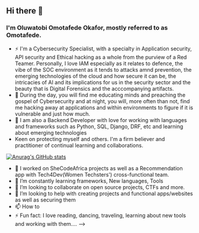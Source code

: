 ## Hi there 👋
### I'm Oluwatobi Omotafede Okafor, mostly referred to as Omotafede. 
- ⚡ I'm a Cybersecurity Specialist, with a specialty in Application security, API security and Ethical hacking as a whole from the purview of a Red Teamer. Personally, I love  IAM especially as it relates to defence, the vibe of the SOC environment as it tends to attacks amnd prevention, the emerging technologies of the cloud and how secure it can be, the intricacies of AI and its implications for us in the security sector and the beauty that is Digital Forensics and the acccompanying artifacts.
- 🌱 During the day, you will find me educating minds and preaching the gospel of Cybersecurity and at night, you will, more often than not, find me hacking away at applications and within environments to figure if it is vulnerable and just how much.  
- 🔭 I am also a Backend Developer with love for working with languages and frameworks such as Python, SQL, Django, DRF, etc and learning about emerging technologies
- Keen on protecting myself and others. I'm a firm believer and practitioner of continual learning and collaborations.


[![Anurag's GitHub stats](https://github-readme-stats.vercel.app/api?username=omotafede)](https://github.com/anuraghazra/github-readme-stats)

- 🔭 I worked on SheCodeAfrica projects as well as  a Recommendation app with Tech4Dev(Women Techsters') cross-functional team.
- 🌱 I’m constantly learning frameworks, New languages, Tools
- 👯 I’m looking to collaborate on open source projects, CTFs and more.
- 🤔 I’m looking to help with creating projects and functional apps/websites as well as securing them
- 📫 How to 
- ⚡ Fun fact: I love reading, dancing, traveling, learning about new tools and working with them....
-->

